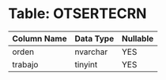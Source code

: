 # Table: OTSERTECRN

| Column Name | Data Type | Nullable |
|-------------|-----------|----------|
| orden | nvarchar | YES |
| trabajo | tinyint | YES |
